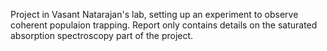 Project in Vasant Natarajan's lab, setting up an experiment to observe coherent populaion trapping.
Report only contains details on the saturated absorption spectroscopy part of the project.
